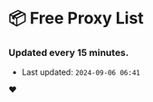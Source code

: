 # :package: Free Proxy List
### Updated every 15 minutes.

- Last updated: `2024-09-06 06:41`

:heart:
